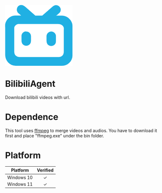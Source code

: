 ![bilibili icon](resources/icons/bilibili.png "bilibili")
# BilibiliAgent
Download bilibili videos with url.

# Dependence
This tool uses [ffmpeg](https://ffmpeg.org) to merge videos and audios. You have to download it first and place "ffmpeg.exe" under the bin folder.

# Platform
|Platform|Verified|
|:--------:|:--------:|
|Windows 10| ✓ |
|Windows 11| ✓ |